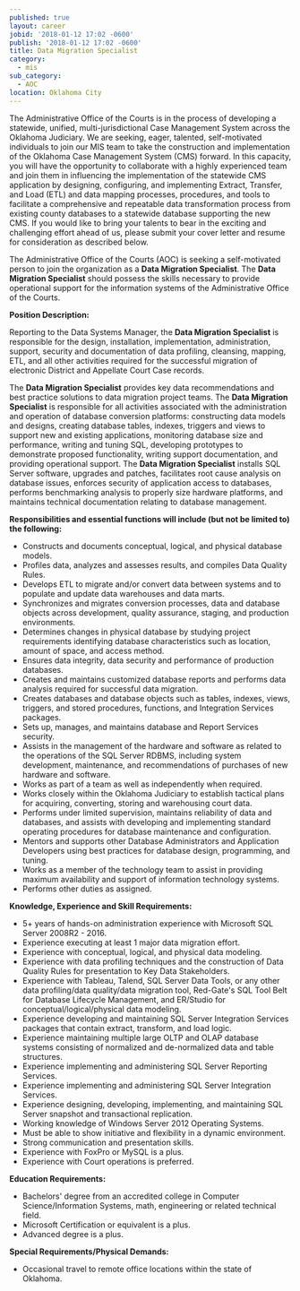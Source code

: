 ```yaml
---
published: true
layout: career
jobid: '2018-01-12 17:02 -0600'
publish: '2018-01-12 17:02 -0600'
title: Data Migration Specialist
category:
  - mis
sub_category:
  - AOC
location: Oklahoma City
---
```

The Administrative Office of the Courts is in the process of developing a statewide, unified, multi-jurisdictional Case Management System across the Oklahoma Judiciary.  We are seeking, eager, talented, self-motivated individuals to join our MIS team to take the construction and implementation of the Oklahoma Case Management System (CMS) forward.  In this capacity, you will have the opportunity to collaborate with a highly experienced team and join them in influencing the implementation of the statewide CMS application by designing, configuring, and implementing Extract, Transfer, and Load (ETL) and data mapping processes, procedures, and tools to facilitate a comprehensive and repeatable data transformation process from existing county databases to a statewide database supporting the new CMS.   If you would like to bring your talents to bear in the exciting and challenging effort ahead of us, please submit your cover letter and resume for consideration as described below.

The Administrative Office of the Courts (AOC) is seeking a self-motivated person to join the organization as a **Data Migration Specialist**. The **Data Migration Specialist** should possess the skills necessary to provide operational support for the information systems of the Administrative Office of the Courts.

**Position Description:**

Reporting to the Data Systems Manager, the **Data Migration Specialist** is responsible for the design, installation, implementation, administration, support, security and documentation of data profiling, cleansing, mapping, ETL, and all other activities required for the successful migration of electronic District and Appellate Court Case records. 

The **Data Migration Specialist** provides key data recommendations and best practice solutions to data migration project teams. The **Data Migration Specialist** is responsible for all activities associated with the administration and operation of database conversion platforms: constructing data models and designs, creating database tables, indexes, triggers and views to support new and existing applications, monitoring database size and performance, writing and tuning SQL, developing prototypes to demonstrate proposed functionality, writing support documentation, and providing operational support. The **Data Migration Specialist** installs SQL Server software, upgrades and patches, facilitates root cause analysis on database issues, enforces security of application access to databases, performs benchmarking analysis to properly size hardware platforms, and maintains technical documentation relating to database management. 

**Responsibilities and essential functions will include (but not be limited to) the following:**

- Constructs and documents conceptual, logical, and physical database models. 
- Profiles data, analyzes and assesses results, and compiles Data Quality Rules.
- Develops ETL to migrate and/or convert data between systems and to populate and update data warehouses and data marts.
- Synchronizes and migrates conversion processes, data and database objects across development, quality assurance, staging, and production environments. 
- Determines changes in physical database by studying project requirements identifying database characteristics such as location, amount of space, and access method.
- Ensures data integrity, data security and performance of production databases.
- Creates and maintains customized database reports and performs data analysis required for successful data migration. 
- Creates databases and database objects such as tables, indexes, views, triggers, and stored procedures, functions, and Integration Services packages.
- Sets up, manages, and maintains database and Report Services security.
- Assists in the management of the hardware and software as related to the operations of the SQL Server RDBMS, including system development, maintenance, and recommendations of purchases of new hardware and software.
- Works as part of a team as well as independently when required.
- Works closely within the Oklahoma Judiciary to establish tactical plans for acquiring, converting, storing and warehousing court data.
- Performs under limited supervision, maintains reliability of data and databases, and assists with developing and implementing standard operating procedures for database maintenance and configuration.
- Mentors and supports other Database Administrators and Application Developers using best practices for database design, programming, and tuning. 
- Works as a member of the technology team to assist in providing maximum availability and support of information technology systems.
- Performs other duties as assigned.

**Knowledge, Experience and Skill Requirements:**

- 5+ years of hands-on administration experience with Microsoft SQL Server 2008R2 - 2016.
- Experience executing at least 1 major data migration effort.
- Experience with conceptual, logical, and physical data modeling.
- Experience with data profiling techniques and the construction of Data Quality Rules for presentation to Key Data Stakeholders.
- Experience with Tableau, Talend, SQL Server Data Tools, or any other data profiling/data quality/data migration tool, Red-Gate's SQL Tool Belt for Database Lifecycle Management, and ER/Studio for conceptual/logical/physical data modeling.
- Experience developing and maintaining SQL Server Integration Services packages that contain extract, transform, and load logic.
- Experience maintaining multiple large OLTP and OLAP database systems consisting of normalized and de-normalized data and table structures.
- Experience implementing and administering SQL Server Reporting Services.
- Experience implementing and administering SQL Server Integration Services.
- Experience designing, developing, implementing, and maintaining SQL Server snapshot and transactional replication.
- Working knowledge of Windows Server 2012 Operating Systems.
- Must be able to show initiative and flexibility in a dynamic environment. 
- Strong communication and presentation skills.
- Experience with FoxPro or MySQL is a plus.
- Experience with Court operations is preferred.


**Education Requirements:**

- Bachelors' degree from an accredited college in Computer Science/Information Systems, math, engineering or related technical field.
- Microsoft Certification or equivalent is a plus.
- Advanced degree is a plus.

**Special Requirements/Physical Demands:**

- Occasional travel to remote office locations within the state of Oklahoma.

